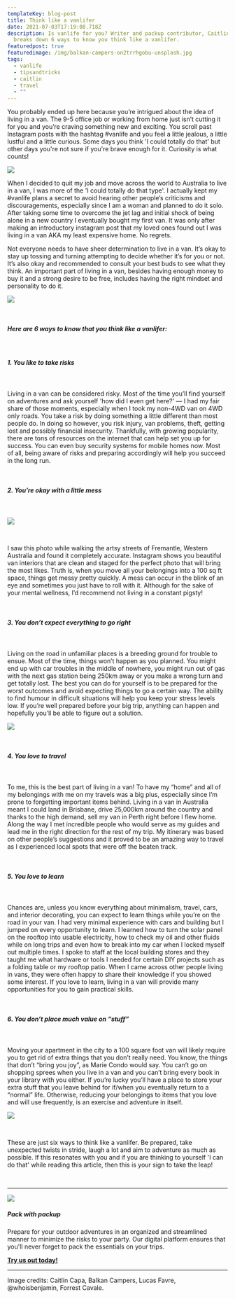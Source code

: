 ```yaml
---
templateKey: blog-post
title: Think like a vanlifer
date: 2021-07-03T17:19:08.718Z
description: Is vanlife for you? Writer and packup contributor, Caitlin Capa
  breaks down 6 ways to know you think like a vanlifer.
featuredpost: true
featuredimage: /img/balkan-campers-on2trrhgobu-unsplash.jpg
tags:
  - vanlife
  - tipsandtricks
  - caitlin
  - travel
  - ""
---
```

You probably ended up here because you’re intrigued about the idea of living in a van. The 9-5 office job or working from home just isn’t cutting it for you and you’re craving something new and exciting. You scroll past Instagram posts with the hashtag #vanlife and you feel a little jealous, a little lustful and a little curious. Some days you think 'I could totally do that' but other days you're not sure if you're brave enough for it. Curiosity is what counts!

![](/img/img-7601.jpg)

When I decided to quit my job and move across the world to Australia to live in a van, I was more of the 'I could totally do that type'. I actually kept my #vanlife plans a secret to avoid hearing other people’s criticisms and discouragements, especially since I am a woman and planned to do it solo. After taking some time to overcome the jet lag and initial shock of being alone in a new country I eventually bought my first van. It was only after making an introductory instagram post that my loved ones found out I was living in a van AKA my least expensive home. No regrets. 

Not everyone needs to have sheer determination to live in a van. It’s okay to stay up tossing and turning attempting to decide whether it’s for you or not. It’s also okay and recommended to consult your best buds to see what they think. An important part of living in a van, besides having enough money to buy it and a strong desire to be free, includes having the right mindset and personality to do it. 

![](/img/lucas-favre-dakjbq-15ei-unsplash.jpg)

<br />

##### Here are 6 ways to know that you think like a vanlifer: 

<br />

##### **1. You like to take risks**

<br />

Living in a van can be considered risky. Most of the time you’ll find yourself on adventures and ask yourself 'how did I even get here?' — I had my fair share of those moments, especially when I took my non-4WD van on 4WD only roads. You take a risk by doing something a little different than most people do. In doing so however, you risk injury, van problems, theft, getting lost and possibly financial insecurity. Thankfully, with growing popularity, there are tons of resources on the internet that can help set you up for success. You can even buy security systems for mobile homes now. Most of all, being aware of risks and preparing accordingly will help you succeed in the long run.

<br />

##### **2. You’re okay with a little mess**

<br />

![](https://lh6.googleusercontent.com/1TWTNJfZF2i77WXQCTb8Lgnv3PzZApczU9tbwC8dyjw9mHz52peDbS6Tiyr1FpuvNzfwU8kGZIDzIj-WYCFDhGVc1WT9C-j2Jqc1IYWBz_ROfezk2PzeFtDp3eizdiA1-4B2gYk)

<br />

I saw this photo while walking the artsy streets of Fremantle, Western Australia and found it completely accurate. Instagram shows you beautiful van interiors that are clean and staged for the perfect photo that will bring the most likes. Truth is, when you move all your belongings into a 100 sq ft space, things get messy pretty quickly. A mess can occur in the blink of an eye and sometimes you just have to roll with it. Although for the sake of your mental wellness, I’d recommend not living in a constant pigsty!

<br />

##### **3. You don’t expect everything to go right**

<br />

Living on the road in unfamiliar places is a breeding ground for trouble to ensue. Most of the time, things won’t happen as you planned. You might end up with car troubles in the middle of nowhere, you might run out of gas with the next gas station being 250km away or you make a wrong turn and get totally lost. The best you can do for yourself is to be prepared for the worst outcomes and avoid expecting things to go a certain way. The ability to find humour in difficult situations will help you keep your stress levels low. If you’re well prepared before your big trip, anything can happen and hopefully you’ll be able to figure out a solution. 

![](/img/whoisbenjamin-y9yhm-yrmuq-unsplash.jpg)

<br />

##### **4. You love to travel**

<br />

To me, this is the best part of living in a van! To have my “home” and all of my belongings with me on my travels was a big plus, especially since I’m prone to forgetting important items behind. Living in a van in Australia meant I could land in Brisbane, drive 25,000km around the country and thanks to the high demand, sell my van in Perth right before I flew home. Along the way I met incredible people who would serve as my guides and lead me in the right direction for the rest of my trip. My itinerary was based on other people’s suggestions and it proved to be an amazing way to travel as I experienced local spots that were off the beaten track. 

<br />

##### **5. You love to learn**

<br />

Chances are, unless you know everything about minimalism, travel, cars, and interior decorating, you can expect to learn things while you’re on the road in your van. I had very minimal experience with cars and building but I jumped on every opportunity to learn. I learned how to turn the solar panel on the rooftop into usable electricity, how to check my oil and other fluids while on long trips and even how to break into my car when I locked myself out multiple times. I spoke to staff at the local building stores and they taught me what hardware or tools I needed for certain DIY projects such as a folding table or my rooftop patio. When I came across other people living in vans, they were often happy to share their knowledge if you showed some interest. If you love to learn, living in a van will provide many opportunities for you to gain practical skills. 

<br />

##### **6. You don’t place much value on “stuff”**

<br />

Moving your apartment in the city to a 100 square foot van will likely require you to get rid of extra things that you don’t really need. You know, the things that don’t “bring you joy”, as Marie Condo would say. You can’t go on shopping sprees when you live in a van and you can’t bring every book in your library with you either. If you’re lucky you’ll have a place to store your extra stuff that you leave behind for if/when you eventually return to a “normal” life. Otherwise, reducing your belongings to items that you love and will use frequently, is an exercise and adventure in itself. 

![](/img/forrest-cavale-29sqsdfvn_a-unsplash.jpg)

<br />

These are just six ways to think like a vanlifer. Be prepared, take unexpected twists in stride, laugh a lot and aim to adventure as much as possible. If this resonates with you and if you are thinking to yourself 'I can do that' while reading this article, then this is your sign to take the leap! 

<br /><hr />

![](/img/0f1a2062-3.jpg)

##### **Pack with packup**

Prepare for your outdoor adventures in an organized and streamlined manner to minimize the risks to your party. Our digital platform ensures that you'll never forget to pack the essentials on your trips.

**[Try us out today!](/)**

<hr />

Image credits: Caitlin Capa, Balkan Campers, Lucas Favre, @whoisbenjamin, Forrest Cavale.